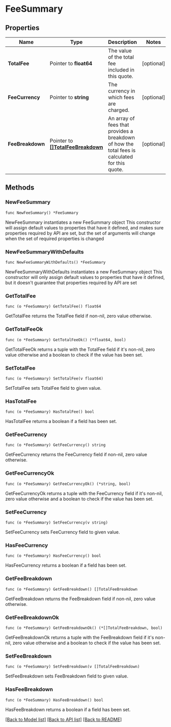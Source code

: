 # FeeSummary

## Properties

Name | Type | Description | Notes
------------ | ------------- | ------------- | -------------
**TotalFee** | Pointer to **float64** | The value of the total fee included in this quote. | [optional] 
**FeeCurrency** | Pointer to **string** | The currency in which fees are charged. | [optional] 
**FeeBreakdown** | Pointer to [**[]TotalFeeBreakdown**](TotalFeeBreakdown.md) | An array of fees that provides a breakdown of how the total fees is calculated for this quote. | [optional] 

## Methods

### NewFeeSummary

`func NewFeeSummary() *FeeSummary`

NewFeeSummary instantiates a new FeeSummary object
This constructor will assign default values to properties that have it defined,
and makes sure properties required by API are set, but the set of arguments
will change when the set of required properties is changed

### NewFeeSummaryWithDefaults

`func NewFeeSummaryWithDefaults() *FeeSummary`

NewFeeSummaryWithDefaults instantiates a new FeeSummary object
This constructor will only assign default values to properties that have it defined,
but it doesn't guarantee that properties required by API are set

### GetTotalFee

`func (o *FeeSummary) GetTotalFee() float64`

GetTotalFee returns the TotalFee field if non-nil, zero value otherwise.

### GetTotalFeeOk

`func (o *FeeSummary) GetTotalFeeOk() (*float64, bool)`

GetTotalFeeOk returns a tuple with the TotalFee field if it's non-nil, zero value otherwise
and a boolean to check if the value has been set.

### SetTotalFee

`func (o *FeeSummary) SetTotalFee(v float64)`

SetTotalFee sets TotalFee field to given value.

### HasTotalFee

`func (o *FeeSummary) HasTotalFee() bool`

HasTotalFee returns a boolean if a field has been set.

### GetFeeCurrency

`func (o *FeeSummary) GetFeeCurrency() string`

GetFeeCurrency returns the FeeCurrency field if non-nil, zero value otherwise.

### GetFeeCurrencyOk

`func (o *FeeSummary) GetFeeCurrencyOk() (*string, bool)`

GetFeeCurrencyOk returns a tuple with the FeeCurrency field if it's non-nil, zero value otherwise
and a boolean to check if the value has been set.

### SetFeeCurrency

`func (o *FeeSummary) SetFeeCurrency(v string)`

SetFeeCurrency sets FeeCurrency field to given value.

### HasFeeCurrency

`func (o *FeeSummary) HasFeeCurrency() bool`

HasFeeCurrency returns a boolean if a field has been set.

### GetFeeBreakdown

`func (o *FeeSummary) GetFeeBreakdown() []TotalFeeBreakdown`

GetFeeBreakdown returns the FeeBreakdown field if non-nil, zero value otherwise.

### GetFeeBreakdownOk

`func (o *FeeSummary) GetFeeBreakdownOk() (*[]TotalFeeBreakdown, bool)`

GetFeeBreakdownOk returns a tuple with the FeeBreakdown field if it's non-nil, zero value otherwise
and a boolean to check if the value has been set.

### SetFeeBreakdown

`func (o *FeeSummary) SetFeeBreakdown(v []TotalFeeBreakdown)`

SetFeeBreakdown sets FeeBreakdown field to given value.

### HasFeeBreakdown

`func (o *FeeSummary) HasFeeBreakdown() bool`

HasFeeBreakdown returns a boolean if a field has been set.


[[Back to Model list]](../README.md#documentation-for-models) [[Back to API list]](../README.md#documentation-for-api-endpoints) [[Back to README]](../README.md)


